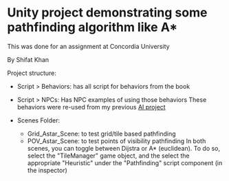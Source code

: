 # Unity project demonstrating some pathfinding algorithm like A*
This was done for an assignment at Concordia University

By Shifat Khan

Project structure:
- Script > Behaviors: has all script for behaviors from the book
- Script > NPCs: Has NPC examples of using those behaviors
These behaviors were re-used from my previous [AI project](https://github.com/shifatkhan/AI_SteeringBehaviours-Unity)

- Scenes Folder:
	- Grid_Astar_Scene: to test grid/tile based pathfinding
	- POV_Astar_Scene: to test points of visibility pathfinding
	In both scenes, you can toggle between Dijstra or A* (euclidean). To do so,
	select the "TileManager" game object, and the select the appropriate "Heuristic"
	under the "Pathfinding" script component (in the inspector)
